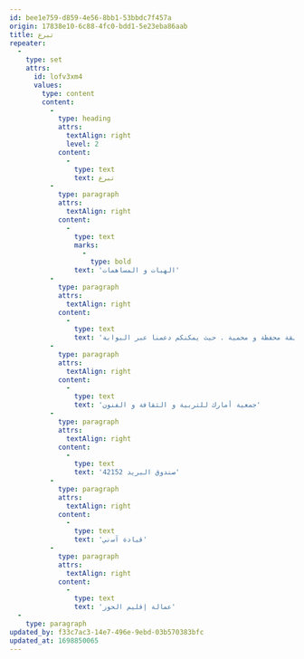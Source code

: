 ```yaml
---
id: bee1e759-d859-4e56-8bb1-53bbdc7f457a
origin: 17838e10-6c88-4fc0-bdd1-5e23eba86aab
title: تبرع
repeater:
  -
    type: set
    attrs:
      id: lofv3xm4
      values:
        type: content
        content:
          -
            type: heading
            attrs:
              textAlign: right
              level: 2
            content:
              -
                type: text
                text: تبرع
          -
            type: paragraph
            attrs:
              textAlign: right
            content:
              -
                type: text
                marks:
                  -
                    type: bold
                text: 'اﻟﻬﺒﺎت و اﻟﻤﺴﺎﻫﻤﺎت'
          -
            type: paragraph
            attrs:
              textAlign: right
            content:
              -
                type: text
                text: 'ﻷﺟﻞ ﺗﺤﻘﻴﻖ أﻫﺪاﻓﻨﺎ ﻓﺈﻧﻨﺎ ﻓﻲ ﺣﺎﺟﺔ إﻟﻰ ﻣﺪﻋﻤﻴﻦ و ﻛﻔﻼء ﻟﻠﻤﺸﺮوع . ﺑﺈﻟﺘﺰاﻣﻜﻢ اﻟﻤﺎدي ﺳﺘﺸﺠﻌﻮﻧﻨﺎ و ﺳﺘﻄﻮرون ﻋﻤﻠﻨﺎ و ﺳﺘﺴﺘﺜﻤﺮون ﻓﻲ ﻓﻜﺮة ﺟﺪﻳﺪة و ﺑﻨﺎءة. إﻧﻨﺎ ﻧﺘﻮﺻﻞ ﺑﺎﻟﻬﺒﺎت ﻋﻦ ﻃﺮﻳﻖ اﻻﻧﺘﺮﻧﺖ. و ذﻟﻚ ﺑﻄﺮﻳﻘﺔ ﻣﺤﻔﻈﺔ و ﻣﺤﻤﻴﺔ . ﺣﻴﺚ ﻳﻤﻜﻨﻜﻢ دﻋﻤﻨﺎ ﻋﺒﺮ اﻟﺒﻮابة'
          -
            type: paragraph
            attrs:
              textAlign: right
            content:
              -
                type: text
                text: 'ﺟﻤﻌﻴﺔ أﻣﺎرك ﻟﻠﺘﺮﺑﻴﺔ و اﻟﺜﻘﺎﻓﺔ و اﻟﻔﻨﻮن'
          -
            type: paragraph
            attrs:
              textAlign: right
            content:
              -
                type: text
                text: 'ﺻﻨﺪوق اﻟﺒﺮﻳﺪ 42152'
          -
            type: paragraph
            attrs:
              textAlign: right
            content:
              -
                type: text
                text: 'ﻗﻴﺎدة آﺳني'
          -
            type: paragraph
            attrs:
              textAlign: right
            content:
              -
                type: text
                text: 'ﻋﻤﺎﻟﺔ إﻗﻠﻴﻢ اﻟﺤﻮز'
  -
    type: paragraph
updated_by: f33c7ac3-14e7-496e-9ebd-03b570383bfc
updated_at: 1698850065
---
```

